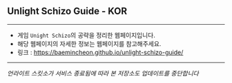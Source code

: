 Unlight Schizo Guide - KOR
--------------------------

---

-	게임 `Unight Schizo`의 공략을 정리한 웹페이지입니다.
-	해당 웹페이지의 자세한 정보는 웹페이지를 참고해주세요.
-	링크 : https://baemincheon.github.io/unlight-schizo-guide/

---

_언라이트 스킷소가 서비스 종료됨에 따라 본 저장소도 업데이트를 중단합니다_
